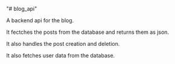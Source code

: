 "# blog_api" 

A backend api for the blog.

It fectches the posts from the database and returns them as json.

It also handles the post creation and deletion.

It also fetches user data from the database.
